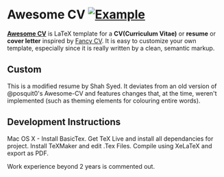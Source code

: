 # Awesome CV [![Example](https://img.shields.io/badge/example-pdf-green.svg)](https://raw.githubusercontent.com/posquit0/Awesome-CV/master/examples/resume.pdf)


[**Awesome CV**](https://github.com/posquit0/Awesome-CV) is LaTeX template for a **CV(Curriculum Vitae)** or **resume** or **cover letter** inspired by [Fancy CV](https://www.sharelatex.com/templates/cv-or-resume/fancy-cv). It is easy to customize your own template, especially since it is really written by a clean, semantic markup.


## Custom
This is a modified resume by Shah Syed. It deviates from an old version of @posquit0's Awesome-CV and features changes that, at the time, weren't implemented (such as theming elements for colouring entire words). 

## Development Instructions
Mac OS X - Install BasicTex. Get TeX Live and install all dependancies for project. Install TeXMaker and edit .Tex Files. Compile using XeLaTeX and export as PDF.

Work experience beyond 2 years is commented out.
